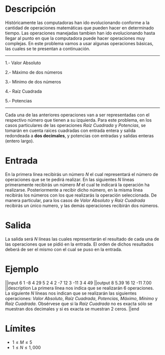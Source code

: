 ﻿# Descripción
Históricamente las computadoras han ido evolucionando conforme a la cantidad de operaciones matemáticas que pueden hacer en determinado tiempo. Las operaciones manejadas tambien han ido evolucionando hasta llegar al punto en que la computadora puede hacer operaciones muy complejas. En este problema vamos a usar algunas operaciones básicas, las cuales se te presentan a continuación.

----------
1.- Valor Absoluto

2.- Máximo de dos números

3.- Mínimo de dos números

4.- Raíz Cuadrada

5.- Potencias

----------

Cada una de las anteriores operaciones van a ser representadas con el respectivo número que tienen a su izquierda. Para este problema, en los casos particulares de las operaciones *Raíz Cuadrada* y *Potencias*, se tomarán en cuenta raices cuadradas con entrada entera y salida redondeada a **dos decimales**, y potencias con entradas y salidas enteras (entero largo).


# Entrada

En la primera línea recibirás un número $N$ el cual representará el número de operaciones que se te pedirá realizar. En las siguientes $N$ líneas primeramente recibirás un número $M$ el cual te indicará la operación ha realizarse. Posteriormente a recibir dicho número, en la misma línea recibirás los números con los que realizarás la operación seleccionada. De manera particular, para los casos de *Valor Absoluto* y *Raíz Cuadrada* recibirás un único numero, y las demás operaciones recibirán dos números.

# Salida

La salida será $N$ líneas las cuales representarán el resultado de cada una de las operaciones que se pidió en la entrada. El orden de dichos resultados deberá de ser el mismo con el cual se puso en la entrada.

# Ejemplo

||input
6
1 -8
4 29
5 2 4
2 -7 12
3 -11 3
4 49
||output
8
5.39
16
12
-11
7.00
||description
La primera línea nos indica que se realizarán 6 operaciones. La siguiente $N$ líneas nos indican que se realizarán las siguientes operaciones: *Valor Absoluto*, *Raíz Cuadrada*, *Potencias*, *Máximo*, *Mínimo* y *Raíz Cuadrada*. Obsérvese que si la *Raiz Cuadrada* no es exacta sólo se muestran dos decimales y si es exacta se muestran 2 ceros.
||end

# Límites

* $1 \leq M \leq 5$
* $1 \leq N \leq 1,000$
